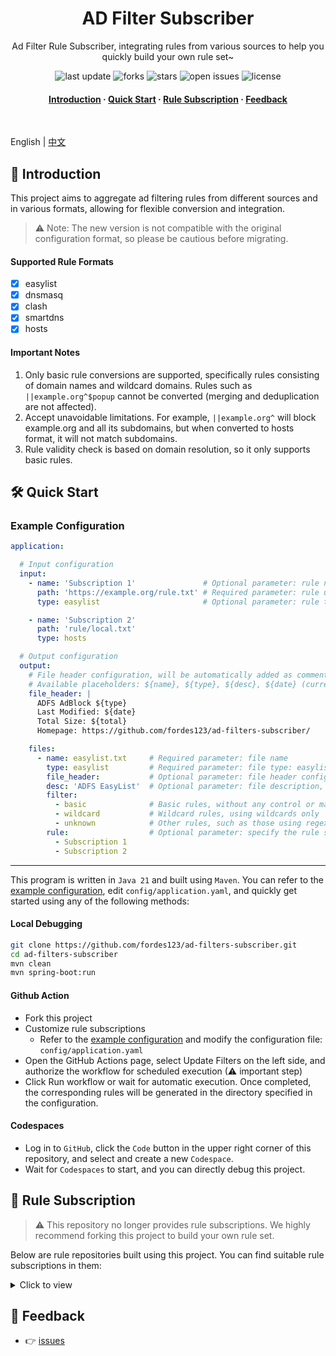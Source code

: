<div align="center">
<h1>AD Filter Subscriber</h1>
  <p>
    Ad Filter Rule Subscriber, integrating rules from various sources to help you quickly build your own rule set~
  </p>
<!-- Badges -->
<p>
  <img src="https://img.shields.io/github/last-commit/fordes123/ad-filters-subscriber?style=flat-square" alt="last update" />
  <img src="https://img.shields.io/github/forks/fordes123/ad-filters-subscriber?style=flat-square" alt="forks" />
  <img src="https://img.shields.io/github/stars/fordes123/ad-filters-subscriber?style=flat-square" alt="stars" />
  <img src="https://img.shields.io/github/issues/fordes123/ad-filters-subscriber?style=flat-square" alt="open issues" />
  <img src="https://img.shields.io/github/license/fordes123/ad-filters-subscriber?style=flat-square" alt="license" />
</p>

<h4>
    <a href="#a">Introduction</a>
  <span> · </span>
    <a href="#b">Quick Start</a>
  <span> · </span>
    <a href="#c">Rule Subscription</a>
  <span> · </span>
    <a href="#d">Feedback</a>
  </h4>
</div>
<br/>

English | [中文](./README.md)
<h2 id="a">📔 Introduction</h2>

This project aims to aggregate ad filtering rules from different sources and in various formats, allowing for flexible
conversion and integration.
> ⚠️ Note: The new version is not compatible with the original configuration format, so please be cautious before
> migrating.

#### Supported Rule Formats 

- [x] easylist
- [x] dnsmasq
- [x] clash
- [x] smartdns
- [x] hosts

#### Important Notes 

1. Only basic rule conversions are supported, specifically rules consisting of domain names and wildcard domains. Rules
   such as `||example.org^$popup` cannot be converted (merging and deduplication are not affected). 
2. Accept unavoidable limitations. For example, `||example.org^` will block example.org and all its subdomains, but when
   converted to hosts format, it will not match subdomains. 
3. Rule validity check is based on domain resolution, so it only supports basic rules.

<h2 id="b">🛠️ Quick Start</h2>

### Example Configuration

```yaml
application:

  # Input configuration
  input:
    - name: 'Subscription 1'               # Optional parameter: rule name, will use path as name if not specified
      path: 'https://example.org/rule.txt' # Required parameter: rule url (http/https) or local file location (absolute/relative path)
      type: easylist                       # Optional parameter: rule type: easylist (default), dnsmasq, clash, smartdns, hosts

    - name: 'Subscription 2'
      path: 'rule/local.txt'
      type: hosts

  # Output configuration
  output:
    # File header configuration, will be automatically added as comments at the beginning of each rule file
    # Available placeholders: ${name}, ${type}, ${desc}, ${date} (current date), ${total} (total number of rules)
    file_header: |
      ADFS AdBlock ${type}
      Last Modified: ${date}
      Total Size: ${total}
      Homepage: https://github.com/fordes123/ad-filters-subscriber/

    files:
      - name: easylist.txt     # Required parameter: file name
        type: easylist         # Required parameter: file type: easylist, dnsmasq, clash, smartdns, hosts
        file_header:           # Optional parameter: file header configuration, will be automatically added as comments at the beginning of each rule file (takes precedence over output.file_header)
        desc: 'ADFS EasyList'  # Optional parameter: file description, can be used in file_header with ${}
        filter:
          - basic              # Basic rules, without any control or matching symbols, can be converted to hosts
          - wildcard           # Wildcard rules, using wildcards only
          - unknown            # Other rules, such as those using regex or advanced modifiers, these rules currently cannot be converted to other formats
        rule:                  # Optional parameter: specify the rule sources to be used for this file, if not specified, all rule sources in input will be used
          - Subscription 1
          - Subscription 2
```

---
This program is written in `Java 21` and built using `Maven`. You can refer to the [example configuration](./config/application-example.yaml),
edit `config/application.yaml`, and quickly get started using any of the following methods:

#### **Local Debugging**

```bash
git clone https://github.com/fordes123/ad-filters-subscriber.git
cd ad-filters-subscriber
mvn clean
mvn spring-boot:run
```

#### **Github Action**

- Fork this project
- Customize rule subscriptions
    - Refer to the [example configuration](./config/application-example.yaml) and modify the configuration file: `config/application.yaml`
- Open the GitHub Actions page, select Update Filters on the left side, and authorize the workflow for scheduled
  execution (⚠ important step)
- Click Run workflow or wait for automatic execution. Once completed, the corresponding rules will be generated in the
  directory specified in the configuration.

#### **Codespaces**

- Log in to `GitHub`, click the `Code` button in the upper right corner of this repository, and select and create a
  new `Codespace`.
- Wait for `Codespaces` to start, and you can directly debug this project.

<h2 id="c">🎯 Rule Subscription</h2>

> ⚠ This repository no longer provides rule subscriptions. We highly recommend forking this project to build your own
> rule set.

Below are rule repositories built using this project. You can find suitable rule subscriptions in them:

<details>
<summary>Click to view</summary>
<ul>
<br/>
<li><a href="https://github.com/xndeye/adblock_list/">xndeye/adblock_list</a></li>
</ul>
</details>

<h2 id="d">💬 Feedback</h2>

- 👉 [issues](https://github.com/fordes123/ad-filters-subscriber/issues)
